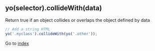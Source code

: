## yo(selector).collideWith(data)

Return true if an object collides or overlaps the object defined by data

```javascript
// Add a string HTML 
yo('.myclass').collideWith(yo('.other'));
```

Go to [index](README.md)